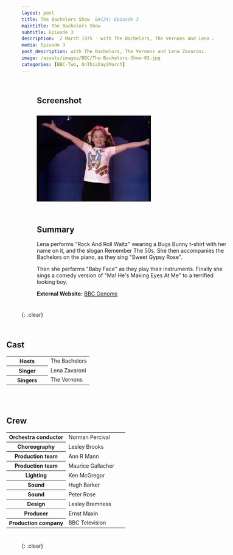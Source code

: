 ```yaml
---
layout: post
title: The Bachelors Show  &#124; Epiosde 3
maintitle: The Bachelors Show
subtitle: Epiosde 3
description:  2 March 1975 - with The Bachelors, The Vernons and Lena Zavaroni.
media: Epiosde 3
post_description: with The Bachelors, The Vernons and Lena Zavaroni.
image: /assets/images/BBC/The-Bachelors-Show-03.jpg
categories: [BBC-Two, OnThisDay2March]
---
```


<figure class="fig1">
<figcaption>
<h2 id="screenshot">Screenshot</h2>
</figcaption>
<img src="/assets/images/BBC/The-Bachelors-Show-03.jpg" class="full-width">
</figure>

<figure class="fig2">
<figcaption>
<h2 id="summary">Summary</h2>
<p>Lena performs "Rock And Roll Waltz" wearing a Bugs Bunny t-shirt with her name on it, and the slogan Remember The 50s. She then accompanies the Bachelors on the piano, as they sing "Sweet Gypsy Rose".</p>
<p>Then she performs "Baby Face" as they play their instruments. Finally she sings a comedy version of "Ma! He's Making Eyes At Me" to a terrified looking boy.</p>
<p><strong>External Website:</strong> <a class="external-link" href="https://genome.ch.bbc.co.uk/schedules/bbctwo/england/1975-03-02#at-20.15">BBC Genome</a></p>
</figcaption>
</figure>

{: .clear}

<figure class="fig3">
<figcaption>
<h2 id="cast">Cast</h2>
<table>
<tr><th style="width:50%;">Hosts</th><td style="width:50%;">The Bachelors</td></tr>
<tr><th>Singer</th><td>Lena Zavaroni</td></tr>
<tr><th>Singers</th><td>The Vernons</td></tr>
</table>
</figcaption>
</figure>

<figure class="fig3">
<figcaption>
<h2 id="cast">Crew</h2>
<table>
<tr><th style="width:50%;">Orchestra conductor</th><td style="width:50%;">Norman Percival</td></tr>
<tr><th>Choreography</th><td>Lesley Brooks</td></tr>
<tr><th>Production team</th><td>Ann R Mann</td></tr>
<tr><th>Production team</th><td>Maurice Gallacher</td></tr>
<tr><th>Lighting</th><td>Ken McGregor</td></tr>
<tr><th>Sound</th><td>Hugh Barker</td></tr>
<tr><th>Sound</th><td>Peter Rose</td></tr>
<tr><th>Design</th><td>Lesley Bremness</td></tr>
<tr><th>Producer</th><td>Ernst Maxin</td></tr>
<tr><th>Production company</th><td>BBC Television</td></tr>
</table>
</figcaption>
</figure>

<br />{: .clear}

<style>
.fig1 {float:left; width:49%;}

.fig2 {float:right; width:49%;}

.fig3 {float:right; width:100%;}

figcaption {float:left; width:100%;}

@media screen and (orientation:portrait) {
.fig1, .fig2 {float:left; width:100%;}
figcaption {float:left; width:100%; margin-bottom: 10px;}
}
</style>

